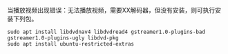 当播放视频出现错误：无法播放视频，需要XX解码器，但没有安装，则可执行安装下列包。

```
sudo apt install libdvdnav4 libdvdread4 gstreamer1.0-plugins-bad gstreamer1.0-plugins-ugly libdvd-pkg
sudo apt install ubuntu-restricted-extras
```
